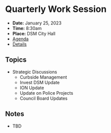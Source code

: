 # Quarterly Work Session

- **Date:** January 25, 2023
- **Time:** 8:30am
- **Place:** DSM City Hall
- [Agenda](https://councildocs.dsm.city/agendas/2023/20230125QuarterlyWorkSession.pdf)
- [Details](https://www.dsm.city/citycouncil_detail_T60_R2360.php)

## Topics

- Strategic Discussions
    - Curbside Management
    - Invest DSM Update
    - ION Update
    - Update on Police Projects
    - Council Board Updates 

## Notes

- TBD
